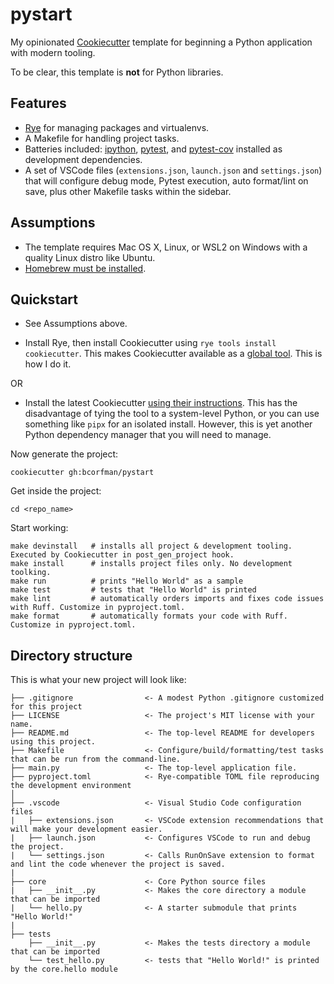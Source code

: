 # pystart

My opinionated [Cookiecutter] template for beginning a Python application with modern tooling.

To be clear, this template is **not** for Python libraries. 

## Features

* [Rye] for managing packages and virtualenvs.
* A Makefile for handling project tasks. 
* Batteries included: [ipython], [pytest], and [pytest-cov] installed as development dependencies.
* A set of VSCode files (`extensions.json`, `launch.json` and `settings.json`) that will configure debug mode, Pytest execution, auto format/lint on save, plus other Makefile tasks within the sidebar.

## Assumptions

* The template requires Mac OS X, Linux, or WSL2 on Windows with a quality Linux distro like Ubuntu.
* [Homebrew must be installed](https://brew.sh).

## Quickstart

* See Assumptions above.

* Install Rye, then install Cookiecutter using `rye tools install cookiecutter`. This makes Cookiecutter available as a [global tool](https://rye-up.com/guide/tools/). This is how I do it.

OR

* Install the latest Cookiecutter [using their instructions](https://cookiecutter.readthedocs.io/en/2.6.0/installation.html). This has the disadvantage of tying the tool to a system-level Python, or you can use something like `pipx` for an isolated install. However, this is yet another Python dependency manager that you will need to manage.

Now generate the project:

    cookiecutter gh:bcorfman/pystart

Get inside the project:

    cd <repo_name>

Start working:

    make devinstall   # installs all project & development tooling. Executed by Cookiecutter in post_gen_project hook.
    make install      # installs project files only. No development toolking.
    make run          # prints "Hello World" as a sample
    make test         # tests that "Hello World" is printed
    make lint         # automatically orders imports and fixes code issues with Ruff. Customize in pyproject.toml.
    make format       # automatically formats your code with Ruff. Customize in pyproject.toml.

## Directory structure

This is what your new project will look like:

    ├── .gitignore                <- A modest Python .gitignore customized for this project
    ├── LICENSE                   <- The project's MIT license with your name.
    ├── README.md                 <- The top-level README for developers using this project.
    ├── Makefile                  <- Configure/build/formatting/test tasks that can be run from the command-line. 
    ├── main.py                   <- The top-level application file.
    ├── pyproject.toml            <- Rye-compatible TOML file reproducing the development environment
    │    
    ├── .vscode                   <- Visual Studio Code configuration files
    |   ├── extensions.json       <- VSCode extension recommendations that will make your development easier.
    |   ├── launch.json           <- Configures VSCode to run and debug the project.
    |   └── settings.json         <- Calls RunOnSave extension to format and lint the code whenever the project is saved.
    |
    ├── core                      <- Core Python source files
    |   ├── __init__.py           <- Makes the core directory a module that can be imported
    |   └── hello.py              <- A starter submodule that prints "Hello World!"
    |
    ├── tests                     
        ├── __init__.py           <- Makes the tests directory a module that can be imported
        └── test_hello.py         <- tests that "Hello World!" is printed by the core.hello module



[Cookiecutter]: https://github.com/audreyr/cookiecutter
[Rye]: https://rye-up.com
[ipython]: https://ipython.org
[pytest]: https://docs.pytest.org/en
[pytest-cov]: https://pytest-cov.readthedocs.io/en/latest/readme.html
